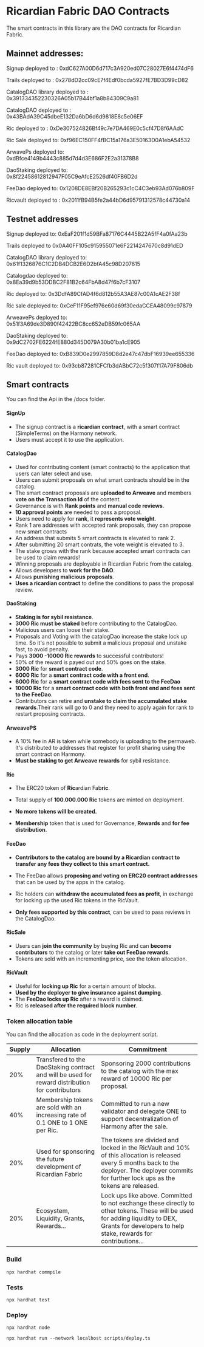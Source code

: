 # Ricardian Fabric DAO Contracts

The smart contracts in this library are the DAO contracts for Ricardian Fabric.

## Mainnet addresses:

Signup deployed to : 0xdC627A00D6d717c3A920ed07C28027E6f4474dF6

Trails deployed to : 0x278dD2cc09cE7f4Edf0bcda5927fE7BD3D99cD82

CatalogDAO library deployed to : 0x391334352230326A05b17B44bf1a8b84309C9a81

CatalogDAO deployed to : 0x43BAdA39C45dbeE132Da6bD6d6d9818E8c5e06EF

Ric deployed to : 0xDe307524826Bf49c7e7DA469E0c5cf47D8f6AAdC

Ric Sale deployed to: 0xf96EC150FF4fBC15a176a3E50163D0A1ebA54532

ArwavePs deployed to: 0xdBfce4149b4443c885d7d4d3E686F2E2a31378B8

DaoStaking deployed to: 0x8f22458612812947F05C9eAfcE2526df40FB6D2d

FeeDao deployed to: 0x1208DE8EBf20B265293c1cC4C3eb93Ad076b809F

Ricvault deployed to : 0x2011fB94B5fe2a44bD6d95791312578c44730a14

## Testnet addresses

Signup deployed to: 0xEaF201f1d59BFa87176C4445B22A5fF4a0fAa23b

Trails deployed to 0x0A40FF105c915955071e6F2214247670c8d91dED

CatalogDAO library deployed to: 0x61f1326876C1C2DB4DCB2E6D2bfA45c98D207615

Catalogdao deployed to: 0x8Ea39d9b53DDBC2F81B2c64FbA8d47f6b7cF3107

Ric deployed to: 0x3DdfA89CfAD4f6d812b55A3AE87c00A1cAE2F38f

Ric sale deployed to: 0xCeF11F95ef976e60d69f30edaCCEA48099c97879

ArweavePs deployed to: 0x51f3A69de3D890f42422BC8cc652eDB59fc065AA

DaoStaking deployed to: 0x9dC2702FE6224fE880d345D079A30b01ba1cE905

FeeDao deployed to: 0xB839D0e2997859D8d2e47c47dbF16939ee655336

Ric vault deployed to: 0x93cb87281CFCfb3dABbC72c5f307f17A79F806db

## Smart contracts

You can find the Api in the /docs folder.

#### SignUp

- The signup contract is a **ricardian contract**, with a smart contract (SimpleTerms) on the Harmony network.
- Users must accept it to use the application.

#### CatalogDao

- Used for contributing content (smart contracts) to the application that users can later select and use.
- Users can submit proposals on what smart contracts should be in the catalog.
- The smart contract proposals are **uploaded to Arweave** and members **vote on the Transaction Id** of the content.
- Governance is with **Rank points** and **manual code reviews**.
- **10 approval points** are needed to pass a proposal.
- Users need to apply for **rank**, it **represents vote weight**.
- Rank 1 are addresses with accepted rank proposals, they can propose new smart contracts
- An address that submits 5 smart contracts is elevated to rank 2.
- After submitting 20 smart contrats, the vote weight is elevated to 3.
- The stake grows with the rank because accepted smart contracts can be used to claim rewards!
- Winning proposals are deployable in Ricardian Fabric from the catalog.
- Allows developers to **work for the DAO**.
- Allows **punishing malicious proposals**.
- **Uses a ricardian contract** to define the conditions to pass the proposal review.

#### DaoStaking

- **Staking is for sybil resistance**.
- **3000 Ric must be staked** before contributing to the CatalogDao.
- Malicious users can loose their stake.
- Proposals and Voting with the catalogDao increase the stake lock up time.
  So it's not possible to submit a malicious proposal and unstake fast, to avoid penalty.
- Pays **3000 -10000 Ric rewards** to successful contributors!
- 50% of the reward is payed out and 50% goes on the stake.
- **3000 Ric** for **smart contract code**.
- **6000 Ric** for a **smart contract code with a front end**.
- **6000 Ric** for a **smart contract code with fees sent to the FeeDao**
- **10000 Ric** for a **smart contract code with both front end and fees sent to the FeeDao**.
- Contributors can retire and **unstake to claim the accumulated stake rewards**.Their rank will go to 0 and they need to apply again for rank to restart proposing contracts.

#### ArweavePS

- A 10% fee in AR is taken while somebody is uploading to the permaweb. It's distributed to addresses that register for profit sharing using the smart contract on Harmony.
- **Must be staking to get Arweave rewards** for sybil resistance.

#### Ric

- The ERC20 token of **Ric**ardian Fab**ric**.

- Total supply of **100.000.000 Ric** tokens are minted on deployment.

- **No more tokens will be created.**

- **Membership** token that is used for Governance, **Rewards** and **for fee distribution**.

#### FeeDao

- **Contributors to the catalog are bound by a Ricardian contract to transfer any fees they collect to this smart contract.**

- The FeeDao allows **proposing and voting on ERC20 contract addresses** that can be used by the apps in the catalog.

- Ric holders can **withdraw the accumulated fees as profit**, in exchange for locking up the used Ric tokens in the RicVault.

- **Only fees supported by this contract**, can be used to pass reviews in the CatalogDao.

#### RicSale

- Users can **join the community** by buying Ric and can **become contributors** to the catalog or later **take out FeeDao rewards**.
- Tokens are sold with an incrementing price, see the token allocation.

#### RicVault

- Useful for **locking up Ric** for a certain amount of blocks.
- **Used by the deployer to give insurance against dumping**.
- The **FeeDao locks up Ric** after a reward is claimed.
- Ric is **released after the required block number**.

### Token allocation table

You can find the allocation as code in the deployment script.

| Supply | Allocation                                                                                      | Commitment                                                                                                                                                                                          |
| ------ | ----------------------------------------------------------------------------------------------- | --------------------------------------------------------------------------------------------------------------------------------------------------------------------------------------------------- |
| 20%    | Transfered to the DaoStaking contract and will be used for reward distribution for contributors | Sponsoring 2000 contributions to the catalog with the max reward of 10000 Ric per proposal.                                                                                                         |
| 40%    | Membership tokens are sold with an increasing rate of 0.1 ONE to 1 ONE per Ric.                 | Committed to run a new validator and delegate ONE to support decentralization of Harmony after the sale.                                                                                            |
| 20%    | Used for sponsoring the future development of Ricardian Fabric                                  | The tokens are divided and locked in the RicVault and 10% of this allocation is released every 5 months back to the deployer. The deployer commits for further lock ups as the tokens are released. |
| 20%    | Ecosystem, Liquidity, Grants, Rewards...                                                        | Lock ups like above. Committed to not exchange these directly to other tokens. These will be used for adding liquidity to DEX, Grants for developers to help stake, rewards for contributions...    |

### Build

    npx hardhat commpile

### Tests

    npx hardhat test

### Deploy

    npx hardhat node

    npx hardhat run --network localhost scripts/deploy.ts
